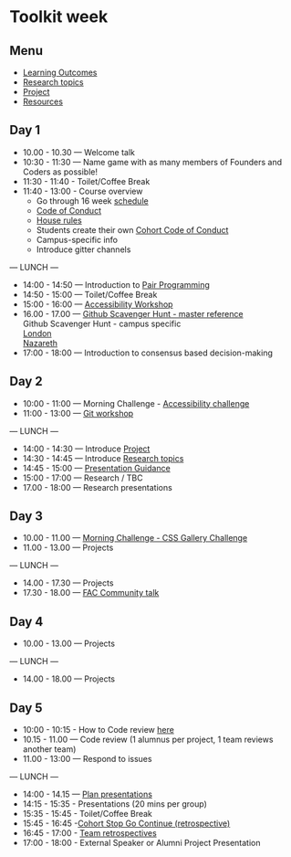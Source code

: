 # Toolkit week

## Menu

- [Learning Outcomes](./learning-outcomes.md)
- [Research topics](./research-afternoon.md)
- [Project](./project.md)
- [Resources](./resources.md)

## Day 1

- 10.00 - 10.30 — Welcome talk
- 10:30 - 11:30 — Name game with as many members of Founders and Coders as possible!
- 11:30 - 11:40 - Toilet/Coffee Break
- 11:40 - 13:00 - Course overview
  - Go through 16 week [schedule](https://github.com/foundersandcoders/master-reference/tree/master/coursebook)
  - [Code of Conduct](https://github.com/foundersandcoders/master-reference/blob/master/code-of-conduct.md)
  - [House rules](../general/house-rules.md)
  - Students create their own [Cohort Code of Conduct](cohort-code-of-conduct.md)
  - Campus-specific info
  - Introduce gitter channels

— LUNCH —

- 14:00 - 14:50 — Introduction to [Pair Programming](https://github.com/foundersandcoders/master-reference/blob/master/coursebook/week-1/pair-programming.md)
- 14:50 - 15:00 — Toilet/Coffee Break
- 15:00 - 16:00 — [Accessibility Workshop](https://github.com/foundersandcoders/web-accessibility/blob/master/putting-yourself-in-someone-elses-shoes.md)
- 16.00 - 17.00 — [Github Scavenger Hunt - master reference](https://github.com/foundersandcoders/master-reference/blob/master/coursebook/general/github-scavenger-hunt.md)  
  Github Scavenger Hunt - campus specific  
  [London](https://github.com/foundersandcoders/london-programme/blob/master/github-scavenger-hunt.md)  
  [Nazareth](https://github.com/foundersandcoders/nazareth-programme/blob/master/github-scavenger-hunt.md)
- 17:00 - 18:00 — Introduction to consensus based decision-making

## Day 2

- 10:00 - 11:00 — Morning Challenge - [Accessibility challenge](https://github.com/foundersandcoders/accessibility-challenge)
- 11:00 - 13:00 — [Git workshop](https://github.com/foundersandcoders/git-workflow-workshop-for-two)

— LUNCH —

- 14:00 - 14:30 — Introduce [Project](./project.md)
- 14:30 - 14:45 — Introduce [Research topics](./research-afternoon.md)
- 14:45 - 15:00 — [Presentation Guidance](./presentation-guidance.md)
- 15:00 - 17:00 — Research / TBC
- 17.00 - 18:00 — Research presentations

## Day 3

- 10.00 - 11.00 — [Morning Challenge - CSS Gallery Challenge](https://github.com/foundersandcoders/css-gallery-challenge)
- 11.00 - 13.00 — Projects

— LUNCH —

- 14.00 - 17.30 — Projects
- 17.30 - 18.00 — [FAC Community talk](https://docs.google.com/presentation/d/1p-45WEiZ6QHacF9L-Xt1JwEpUrwgxHvLlgL5F-sw9os/edit?usp=sharing)

## Day 4

- 10.00 - 13.00 — Projects

— LUNCH —

- 14.00 - 18.00 — Projects

## Day 5

- 10:00 - 10:15 - How to Code review [here](./codereviewintro.md)
- 10.15 - 11.00 — Code review (1 alumnus per project, 1 team reviews another team)
- 11.00 - 13:00 — Respond to issues

— LUNCH —

- 14:00 - 14.15 — [Plan presentations](https://github.com/foundersandcoders/master-reference/blob/master/coursebook/general/weekly-projects.md#project-presentation)
- 14:15 - 15:35 - Presentations (20 mins per group)
- 15:35 - 15:45 - Toilet/Coffee Break
- 15:45 - 16:45 -[Cohort Stop Go Continue (retrospective)](https://github.com/foundersandcoders/master-reference/blob/master/coursebook/general/retrospectives.md#cohort-retrospective)
- 16:45 - 17:00 - [Team retrospectives](https://github.com/foundersandcoders/master-reference/blob/master/coursebook/general/retrospectives.md#team-retrospectives)
- 17:00 - 18:00 - External Speaker or Alumni Project Presentation
